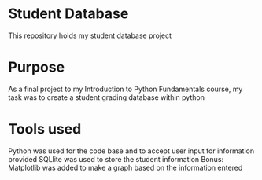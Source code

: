 # Student Database
This repository holds my student database project

# Purpose
As a final project to my Introduction to Python Fundamentals course, my task was to create a student grading database within python 

# Tools used
Python was used for the code base and to accept user input for information provided
SQLlite was used to store the student information 
Bonus: Matplotlib was added to make a graph based on the information entered

